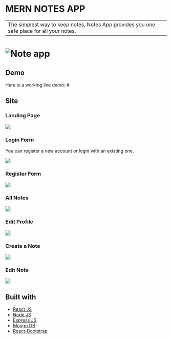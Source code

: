 # MERN NOTES APP

<table>
<tr>
<td>
  The simplest way to keep notes, Notes App provides you one safe place for all your notes.
</td>
</tr>
</table>

# ![Note app](#)

## Demo

Here is a working live demo: #

## Site

### Landing Page

![](#)

### Login Form

You can register a new account or login with an existing one.

![](#)

### Register Form

![](#)

### All Notes

![](#)

### Edit Profile

![](#)

### Create a Note

![](#)

### Edit Note

![](#)

## Built with

- [React JS](https://reactjs.org/)
- [Node JS](https://nodejs.org/)
- [Express JS](https://expressjs.com/)
- [Mongo DB](https://www.mongodb.com/)
- [React-Bootstrap](https://react-bootstrap.github.io/)
